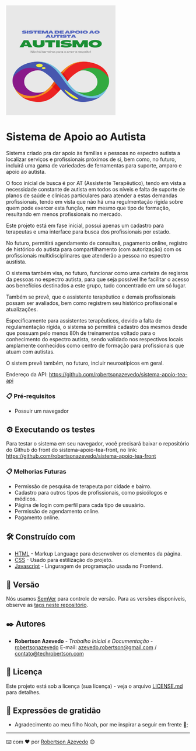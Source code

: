 <img src="images/banner-autismo.png" alt="Logo Sistema de Apoio ao Autista" width="300" height="300">

# Sistema de Apoio ao Autista

Sistema criado pra dar apoio às famílias e pessoas no espectro autista a localizar serviços e profissionais próximos de si, bem como, no futuro, incluirá uma gama de variedades de ferramentas para suporte, amparo e apoio ao autista.

O foco inicial de busca é por AT (Assistente Terapêutico), tendo em vista a necessidade constante de autista em todos os níveis e falta de suporte de planos de saúde e clínicas particulares  para atender a estas demandas profissionais, tendo em vista que não há uma regulmentação rígida sobre quem pode exercer esta função, nem mesmo que tipo de formação, resultando em menos profissionais no mercado.

Este projeto está em fase inicial, possui apenas um cadastro para terapeutas e uma interface para busca dos profissionais por estado.

No futuro, permitirá agendamento de consultas, pagamento online, registro de histórico do autista para compartilhamento (com autorização) com os profissionais multidisciplinares que atenderão a pessoa no espectro austista.

O sistema também visa, no futuro, funcionar como uma carteira de regisros da pessoas no espectro autista, para que seja possível lhe facilitar o acesso aos benefícios destinados a este grupo, tudo concentrado em um só lugar.

Também se prevê, que o assistente terapêutico e demais profissionais possam ser avaliados, bem como registrem seu histórico profissional e atualizações.

Especificamente para assistentes terapêuticos, devido a falta de regulamentação rígida, o sistema só permitirá cadastro dos mesmos desde que possuam pelo menos 80h de treinamentos voltado para o conhecimento do espectro autista, sendo validado nos respectivos locais amplamente conhecidos como centro de formação para profissionais que atuam com autistas.

O sistem prevê também, no futuro, incluir neuroatípicos em geral.

Endereço da API: https://github.com/robertsonazevedo/sistema-apoio-tea-api

### 📋 Pré-requisitos

- Possuir um navegador

## ⚙️ Executando os testes

Para testar o sistema em seu navegador, você precisará baixar o repositório do Github do front do sistema-apoio-tea-front, no link: https://github.com/robertsonazevedo/sistema-apoio-tea-front


### 📋 Melhorias Futuras

- Permissão de pesquisa de terapeuta por cidade e bairro.
- Cadastro para outros tipos de profissionais, como psicólogos e médicos.
- Página de login com perfil para cada tipo de usuaário.
- Permissão de agendamento online.
- Pagamento online.

## 🛠️ Construído com

* [HTML](https://developer.mozilla.org/en-US/docs/Web/HTML) - Markup Language para desenvolver os elementos da página.
* [CSS](https://developer.mozilla.org/en-US/docs/Web/CSS) - Usado para estilização do projeto.
* [Javascript](https://devdocs.io/javascript/) - Linguragem de programação usada no Frontend.


## 📌 Versão

Nós usamos [SemVer](http://semver.org/) para controle de versão. Para as versões disponíveis, observe as [tags neste repositório](https://github.com/suas/tags/do/projeto). 

## ✒️ Autores

* **Robertson Azevedo** - *Trabalho Inicial e Documentação* - [robertsonazevedo](https://github.com/robertsonazevedo)
E-mail: azevedo.robertson@gmail.com / contato@techrobertson.com


## 📄 Licença

Este projeto está sob a licença (sua licença) - veja o arquivo [LICENSE.md](https://github.com/usuario/projeto/licenca) para detalhes.

## 🎁 Expressões de gratidão

* Agradecimento ao meu filho Noah, por me inspirar a seguir em frente 📢;


---
⌨️ com ❤️ por [Robertson Azevedo](https://github.com/robertsonazevedo) 😊